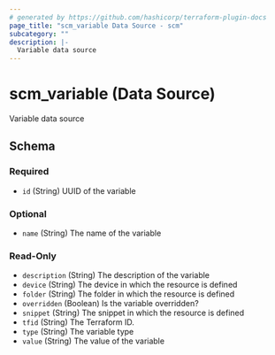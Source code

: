 ```yaml
---
# generated by https://github.com/hashicorp/terraform-plugin-docs
page_title: "scm_variable Data Source - scm"
subcategory: ""
description: |-
  Variable data source
---
```


# scm_variable (Data Source)

Variable data source



<!-- schema generated by tfplugindocs -->
## Schema

### Required

- `id` (String) UUID of the variable

### Optional

- `name` (String) The name of the variable

### Read-Only

- `description` (String) The description of the variable
- `device` (String) The device in which the resource is defined
- `folder` (String) The folder in which the resource is defined
- `overridden` (Boolean) Is the variable overridden?
- `snippet` (String) The snippet in which the resource is defined
- `tfid` (String) The Terraform ID.
- `type` (String) The variable type
- `value` (String) The value of the variable
